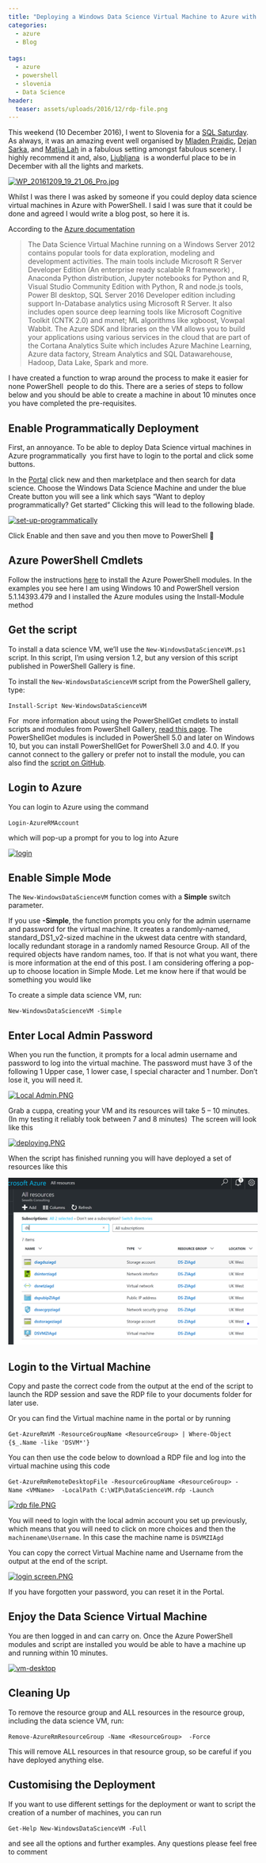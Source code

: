 ```yaml
---
title: "Deploying a Windows Data Science Virtual Machine to Azure with PowerShell easily"
categories:
  - azure
  - Blog

tags:
  - azure
  - powershell
  - slovenia
  - Data Science
header:
  teaser: assets/uploads/2016/12/rdp-file.png
---
```

This weekend (10 December 2016), I went to Slovenia for a [SQL Saturday](http://www.sqlsaturday.com/567/eventhome.aspx). As always, it was an amazing event well organised by [Mladen Prajdic](https://twitter.com/MladenPrajdic), [Dejan Sarka](http://sqlblog.com/blogs/dejan_sarka/default.aspx), and [Matija Lah](https://twitter.com/MatijaLah) in a fabulous setting amongst fabulous scenery. I highly recommend it and, also, [Ljubljana](https://en.wikipedia.org/wiki/Ljubljana)  is a wonderful place to be in December with all the lights and markets.

[![WP_20161209_19_21_06_Pro.jpg](/assets/uploads/2016/12/wp_20161209_19_21_06_pro.jpg)](/assets/uploads/2016/12/wp_20161209_19_21_06_pro.jpg)

Whilst I was there I was asked by someone if you could deploy data science virtual machines in Azure with PowerShell. I said I was sure that it could be done and agreed I would write a blog post, so here it is.

According to the [Azure documentation](https://azure.microsoft.com/en-gb/marketplace/partners/microsoft-ads/standard-data-science-vm/)

> The Data Science Virtual Machine running on a Windows Server 2012 contains popular tools for data exploration, modeling and development activities. The main tools include Microsoft R Server Developer Edition (An enterprise ready scalable R framework) , Anaconda Python distribution, Jupyter notebooks for Python and R, Visual Studio Community Edition with Python, R and node.js tools, Power BI desktop, SQL Server 2016 Developer edition including support In-Database analytics using Microsoft R Server. It also includes open source deep learning tools like Microsoft Cognitive Toolkit (CNTK 2.0) and mxnet; ML algorithms like xgboost, Vowpal Wabbit. The Azure SDK and libraries on the VM allows you to build your applications using various services in the cloud that are part of the Cortana Analytics Suite which includes Azure Machine Learning, Azure data factory, Stream Analytics and SQL Datawarehouse, Hadoop, Data Lake, Spark and more.

I have created a function to wrap around the process to make it easier for none PowerShell  people to do this. There are a series of steps to follow below and you should be able to create a machine in about 10 minutes once you have completed the pre-requisites.

Enable Programmatically Deployment
----------------------------------

First, an annoyance. To be able to deploy Data Science virtual machines in Azure programmatically  you first have to login to the portal and click some buttons.

In the [Portal](https://portal.aure.com) click new and then marketplace and then search for data science. Choose the Windows Data Science Machine and under the blue Create button you will see a link which says “Want to deploy programmatically? Get started” Clicking this will lead to the following blade.

[![set-up-programmatically](/assets/uploads/2016/12/set-up-programmatically1.png)](/assets/uploads/2016/12/set-up-programmatically1.png)

Click Enable and then save and you then move to PowerShell 🙂

Azure PowerShell Cmdlets
------------------------

Follow the instructions [here](https://docs.microsoft.com/en-us/powershell/azureps-cmdlets-docs/) to install the Azure PowerShell modules. In the examples you see here I am using Windows 10 and PowerShell version 5.1.14393.479 and I installed the Azure modules using the Install-Module method

Get the script
--------------

To install a data science VM, we’ll use the `New-WindowsDataScienceVM.ps1` script. In this script, I’m using version 1.2, but any version of this script published in PowerShell Gallery is fine.

To install the `New-WindowsDataScienceVM` script from the PowerShell gallery, type:

`Install-Script New-WindowsDataScienceVM`

For  more information about using the PowerShellGet cmdlets to install scripts and modules from PowerShell Gallery, [read this page](https://msdn.microsoft.com/powershell/gallery/readme). The PowerShellGet modules is included in PowerShell 5.0 and later on Windows 10, but you can install PowerShellGet for PowerShell 3.0 and 4.0. If you cannot connect to the gallery or prefer not to install the module, you can also find the [script on GitHub](https://raw.githubusercontent.com/SQLDBAWithABeard/DataScienceVM/master/New-WindowsDataScienceVM.ps1).

Login to Azure
--------------

You can login to Azure using the command

`Login-AzureRMAccount`

which will pop-up a prompt for you to log into Azure

[![login](/assets/uploads/2016/12/login.png)](/assets/uploads/2016/12/login.png)

Enable Simple Mode
------------------

The `New-WindowsDataScienceVM` function comes with a **Simple** switch parameter.

If you use **-Simple**, the function prompts you only for the admin username and password for the virtual machine. It creates a randomly-named, standard_DS1_v2-sized machine in the ukwest data centre with standard, locally redundant storage in a randomly named Resource Group. All of the required objects have random names, too. If that is not what you want, there is more information at the end of this post. I am considering offering a pop-up to choose location in Simple Mode. Let me know here if that would be something you would like

To create a simple data science VM, run:

`New-WindowsDataScienceVM -Simple`

Enter Local Admin Password
--------------------------

When you run the function, it prompts for a local admin username and password to log into the virtual machine. The password must have 3 of the following 1 Upper case, 1 lower case, I special character and 1 number. Don’t lose it, you will need it.

[![Local Admin.PNG](/assets/uploads/2016/12/local-admin.png)](/assets/uploads/2016/12/local-admin.png)

Grab a cuppa, creating your VM and its resources will take 5 – 10 minutes. (In my testing it reliably took between 7 and 8 minutes)  The screen will look like this

[![deploying.PNG](/assets/uploads/2016/12/deploying.png)](/assets/uploads/2016/12/deploying.png)

When the script has finished running you will have deployed a set of resources like this

[![portal](/assets/uploads/2016/12/portal.png)](/assets/uploads/2016/12/portal.png)

Login to the Virtual Machine
----------------------------

Copy and paste the correct code from the output at the end of the script to launch the RDP session and save the RDP file to your documents folder for later use.

Or you can find the Virtual machine name in the portal or by running

`Get-AzureRmVM -ResourceGroupName <ResourceGroup> | Where-Object {$_.Name -like 'DSVM*'}`

You can then use the code below to download a RDP file and log into the virtual machine using this code

`Get-AzureRmRemoteDesktopFile -ResourceGroupName <ResourceGroup> -Name <VMName>  -LocalPath C:\WIP\DataScienceVM.rdp -Launch`

[![rdp file.PNG](/assets/uploads/2016/12/rdp-file.png)](/assets/uploads/2016/12/rdp-file.png)

You will need to login with the local admin account you set up previously, which means that you will need to click on more choices and then the `machinename\Username`. In this case the machine name is `DSVMZIAgd`

You can copy the correct Virtual Machine name and Username from the output at the end of the script.

[![login screen.PNG](/assets/uploads/2016/12/login-screen.png)](/assets/uploads/2016/12/login-screen.png)

If you have forgotten your password, you can reset it in the Portal.

Enjoy the Data Science Virtual Machine
--------------------------------------

You are then logged in and can carry on. Once the Azure PowerShell modules and script are installed you would be able to have a machine up and running within 10 minutes.

[![vm-desktop](/assets/uploads/2016/12/vm-desktop.png)](/assets/uploads/2016/12/vm-desktop.png)

Cleaning Up
-----------

To remove the resource group and ALL resources in the resource group, including the data science VM, run:

`Remove-AzureRmResourceGroup -Name <ResourceGroup>  -Force`

This will remove ALL resources in that resource group, so be careful if you have deployed anything else.

Customising the Deployment
--------------------------

If you want to use different settings for the deployment or want to script the creation of a number of machines, you can run

`Get-Help New-WindowsDataScienceVM -Full`

and see all the options and further examples. Any questions please feel free to comment
